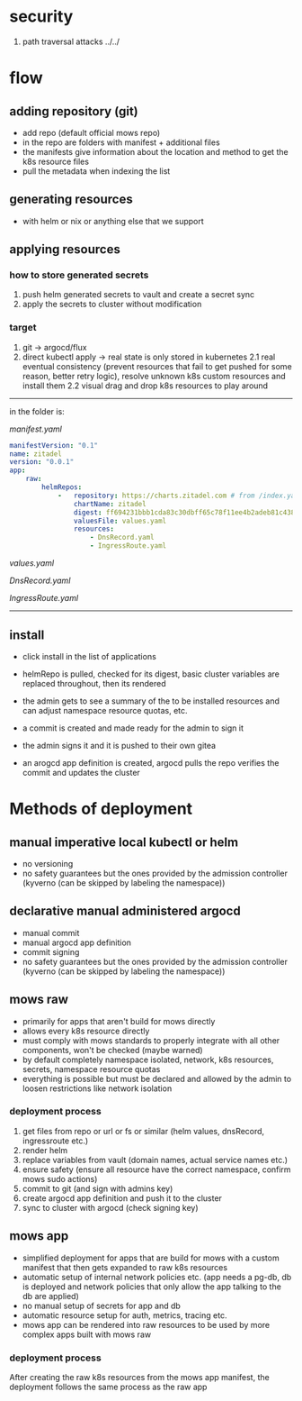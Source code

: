 # security

1. path traversal attacks ../../


# flow

## adding repository (git)

- add repo (default official mows repo)
- in the repo are folders with manifest + additional files
- the manifests give information about the location and method to get the k8s resource files
- pull the metadata when indexing the list


## generating resources
- with helm or nix or anything else that we support

## applying resources
### how to store generated secrets
1. push helm generated secrets to vault and create a secret sync
2. apply the secrets to cluster without modification

### target 
1. git -> argocd/flux
2. direct kubectl apply -> real state is only stored in kubernetes
2.1 real eventual consistency (prevent resources that fail to get pushed for some reason, better retry logic), resolve unknown k8s custom resources and install them
2.2 visual drag and drop k8s resources to play around 






---
in the folder is:

*manifest.yaml*
```yaml
manifestVersion: "0.1"
name: zitadel
version: "0.0.1"
app:
    raw:
        helmRepos:
            -   repository: https://charts.zitadel.com # from /index.yaml we can fetch a list of all chart releases
                chartName: zitadel
                digest: ff694231bbb1cda83c30dbff65c78f11ee4b2adeb81c438e3be6901c4821884a # is a sha256sum, we can find the release by searching for this, the we get meta infos as well as the download url for the tgz file, the checksums must match, the we unpack and render the helm chart, similar to kustomizations but with checking the digest
                valuesFile: values.yaml
                resources:
                    - DnsRecord.yaml
                    - IngressRoute.yaml
```
*values.yaml*

*DnsRecord.yaml*

*IngressRoute.yaml*

---
## install
- click install in the list of applications
- helmRepo is pulled, checked for its digest, basic cluster variables are replaced throughout, then its rendered
- the admin gets to see a summary of the to be installed resources and can adjust namespace resource quotas, etc.
- a commit is created and made ready for the admin to sign it

- the admin signs it and it is pushed to their own gitea
- an arogcd app definition is created, argocd pulls the repo verifies the commit and updates the cluster










# Methods of deployment

## manual imperative local kubectl or helm

-   no versioning
-   no safety guarantees but the ones provided by the admission controller (kyverno (can be skipped by labeling the namespace))

## declarative manual administered argocd

-   manual commit
-   manual argocd app definition
-   commit signing
-   no safety guarantees but the ones provided by the admission controller (kyverno (can be skipped by labeling the namespace))

## mows raw

-   primarily for apps that aren't build for mows directly
-   allows every k8s resource directly
-   must comply with mows standards to properly integrate with all other components, won't be checked (maybe warned)
-   by default completely namespace isolated, network, k8s resources, secrets, namespace resource quotas
-   everything is possible but must be declared and allowed by the admin to loosen restrictions like network isolation

### deployment process

1. get files from repo or url or fs or similar (helm values, dnsRecord, ingressroute etc.)
2. render helm
3. replace variables from vault (domain names, actual service names etc.)
4. ensure safety (ensure all resource have the correct namespace, confirm mows sudo actions)
5. commit to git (and sign with admins key)
6. create argocd app definition and push it to the cluster
7. sync to cluster with argocd (check signing key)

## mows app

-   simplified deployment for apps that are build for mows with a custom manifest that then gets expanded to raw k8s resources
-   automatic setup of internal network policies etc. (app needs a pg-db, db is deployed and network policies that only allow the app talking to the db are applied)
-   no manual setup of secrets for app and db
-   automatic resource setup for auth, metrics, tracing etc.
-   mows app can be rendered into raw resources to be used by more complex apps built with mows raw

### deployment process

After creating the raw k8s resources from the mows app manifest, the deployment follows the same process as the raw app
